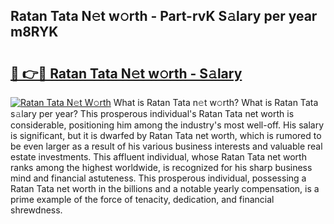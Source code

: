 ## Ratan Tata N𝚎t w𝚘rth - Part-rvK S𝚊lary per year m8RYK

# <h2><a href="http://gc4ak6.nevu.top/?p=Ratan+Tata">🔗 👉🔴 Ratan Tata N𝚎t w𝚘rth - S𝚊lary</a></h2>

[![Ratan Tata N𝚎t W𝚘rth](https://i.imgur.com/Oavwk0R.jpeg)](http://gc4ak6.nevu.top/?p=Ratan+Tata)
What is Ratan Tata n𝚎t w𝚘rth? What is Ratan Tata s𝚊lary per year?
This prosperous individual's Ratan Tata net worth is considerable, positioning him among the industry's most well-off. His salary is significant, but it is dwarfed by Ratan Tata net worth, which is rumored to be even larger as a result of his various business interests and valuable real estate investments. This affluent individual, whose Ratan Tata net worth ranks among the highest worldwide, is recognized for his sharp business mind and financial astuteness. This prosperous individual, possessing a Ratan Tata net worth in the billions and a notable yearly compensation, is a prime example of the force of tenacity, dedication, and financial shrewdness.
